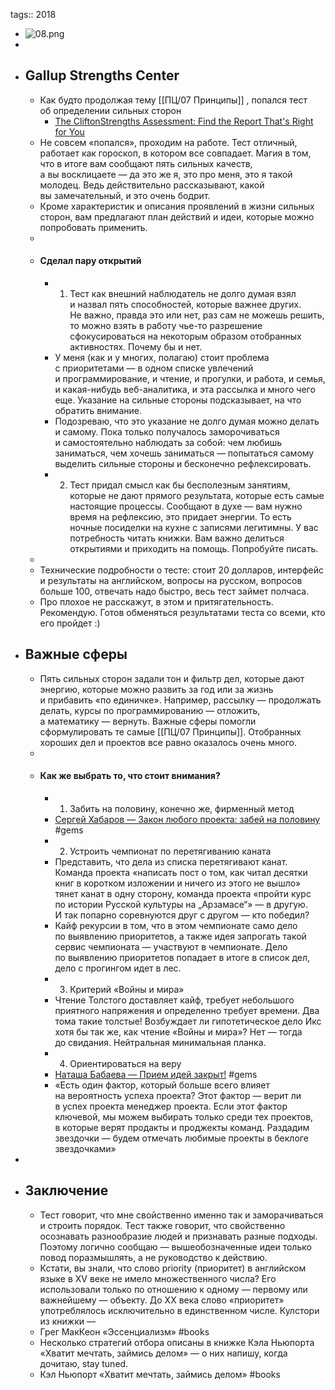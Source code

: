 tags:: 2018

- ![08.png](../assets/08_1690100556197_0.png)
-
- ## Gallup Strengths Center
	- Как будто продолжая тему [[ПЦ/07 Принципы]] , попался тест об определении сильных сторон
		- [The CliftonStrengths Assessment: Find the Report That's Right for You](https://www.gallup.com/cliftonstrengths/en/253868/popular-cliftonstrengths-assessment-products.aspx)
	- Не совсем «попался», проходим на работе. Тест отличный, работает как гороскоп, в котором все совпадает. Магия в том, что в итоге вам сообщают пять сильных качеств, а вы восклицаете — да это же я, это про меня, это я такой молодец. Ведь действительно рассказывают, какой вы замечательный, и это очень бодрит.
	- Кроме характеристик и описания проявлений в жизни сильных сторон, вам предлагают план действий и идеи, которые можно попробовать применить.
	-
	- #### Сделал пару открытий
		- 1. Тест как внешний наблюдатель не долго думая взял и назвал пять способностей, которые важнее других. Не важно, правда это или нет, раз сам не можешь решить, то можно взять в работу чье-то разрешение сфокусироваться на некоторым образом отобранных активностях. Почему бы и нет.
		- У меня (как и у многих, полагаю) стоит проблема с приоритетами — в одном списке увлечений и программирование, и чтение, и прогулки, и работа, и семья, и какая-нибудь веб-аналитика, и эта рассылка и много чего еще. Указание на сильные стороны подсказывает, на что обратить внимание.
		- Подозреваю, что это указание не долго думая можно делать и самому. Пока только получалось заморочиваться и самостоятельно наблюдать за собой: чем любишь заниматься, чем хочешь заниматься — попытаться самому выделить сильные стороны и бесконечно рефлексировать.
		- 2. Тест придал смысл как бы бесполезным занятиям, которые не дают прямого результата, которые есть самые настоящие процессы. Сообщают в духе — вам нужно время на рефлексию, это придает энергии. То есть ночные посиделки на кухне с записями легитимны. У вас потребность читать книжки. Вам важно делиться открытиями и приходить на помощь. Попробуйте писать.
	-
	- Технические подробности о тесте: стоит 20 долларов, интерфейс и результаты на английском, вопросы на русском, вопросов больше 100, отвечать надо быстро, весь тест займет полчаса.
	- Про плохое не расскажут, в этом и притягательность. Рекомендую. Готов обменяться результатами теста со всеми, кто его пройдет :)
- ## Важные сферы
	- Пять сильных сторон задали тон и фильтр дел, которые дают энергию, которые можно развить за год или за жизнь и прибавить «по единичке». Например, рассылку — продолжать делать, курсы по программированию — отложить, а математику — вернуть. Важные сферы помогли сформулировать те самые [[ПЦ/07 Принципы]]. Отобранных хороших дел и проектов все равно оказалось очень много.
	-
	- #### Как же выбрать то, что стоит внимания?
		- 1. Забить на половину, конечно же, фирменный метод
		- [Сергей Хабаров — Закон любого проекта: забей на половину](https://khabaroff.com/half/) #gems
		- 2. Устроить чемпионат по перетягиванию каната
		- Представить, что дела из списка перетягивают канат. Команда проекта «написать пост о том, как читал десятки книг в коротком изложении и ничего из этого не вышло» тянет канат в одну сторону, команда проекта «пройти курс по истории Русской культуры на „Арзамасе“» — в другую. И так попарно соревнуются друг с другом — кто победил?
		- Кайф рекурсии в том, что в этом чемпионате само дело по выявлению приоритетов, а также идея запрогать такой сервис чемпионата — участвуют в чемпионате. Дело по выявлению приоритетов попадает в итоге в список дел, дело с прогингом идет в лес.
		- 3. Критерий «Войны и мира»
		- Чтение Толстого доставляет кайф, требует небольшого приятного напряжения и определенно требует времени. Два тома такие толстые! Возбуждает ли гипотетическое дело Икс хотя бы так же, как чтение «Войны и мира»? Нет — тогда до свидания. Нейтральная минимальная планка.
		- 4. Ориентироваться на веру
		- [Наташа Бабаева — Прием идей закрыт!](https://medium.com/@nbabaeva/%D0%BF%D1%80%D0%B8%D0%B5%D0%BC-%D0%B8%D0%B4%D0%B5%D0%B9-%D0%B7%D0%B0%D0%BA%D1%80%D1%8B%D1%82-293047188dec)  #gems
		- «Есть один фактор, который больше всего влияет на вероятность успеха проекта? Этот фактор — верит ли в успех проекта менеджер проекта. Если этот фактор ключевой, мы можем выбирать только среди тех проектов, в которые верят продакты и проджекты команд. Раздадим звездочки — будем отмечать любимые проекты в беклоге звездочками»
-
- ## Заключение
	- Тест говорит, что мне свойственно именно так и заморачиваться и строить порядок. Тест также говорит, что свойственно осознавать разнообразие людей и признавать разные подходы. Поэтому логично сообщаю — вышеобозначенные идеи только повод поразмышлять, а не руководство к действию.
	- Кстати, вы знали, что слово priority (приоритет) в английском языке в XV веке не имело множественного числа? Его использовали только по отношению к одному — первому или важнейшему — объекту. До XX века слово «приоритет» употреблялось исключительно в единственном числе. Кулстори из книжки —
	- Грег МакКеон «Эссенциализм» #books
	- Несколько стратегий отбора описаны в книжке Кэла Ньюпорта «Хватит мечтать, займись делом» — о них напишу, когда дочитаю, stay tuned.
	- Кэл Ньюпорт «Хватит мечтать, займись делом» #books